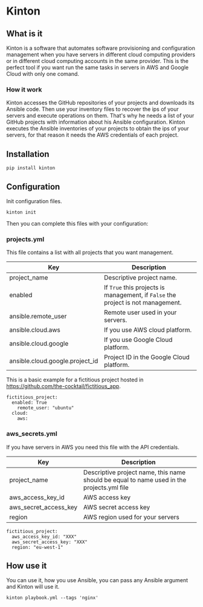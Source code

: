 # Kinton

## What is it

Kinton is a software that automates software provisioning and configuration management when you have servers in different cloud computing providers or in different cloud computing accounts in the same provider. This is the perfect tool if you want run the same tasks in servers in AWS and Google Cloud with only one comand.

### How it work
Kinton accesses the GitHub repositories of your projects and downloads its Ansible code. Then use your inventory files to recover the ips of your servers and execute operations on them. That's why he needs a list of your GitHub projects with information about his Ansible configuration. Kinton executes the Ansible inventories of your projects to obtain the ips of your servers, for that reason it needs the AWS credentials of each project.

## Installation

`pip install kinton`

## Configuration

Init configuration files.

`kinton init`

Then you can complete this files with your configuration:

### projects.yml

This file contains a list with all projects that you want management.

| Key  | Description |
| ---  | ----------- |
| project_name  | Descriptive project name.  |
| enabled  | If `True` this projects is management, if `False` the project is not management. |
| ansible.remote_user  | Remote user used in your servers. |
| ansible.cloud.aws  | If you use AWS cloud platform. |
| ansible.cloud.google  | If you use Google Cloud platform. |
| ansible.cloud.google.project_id  | Project ID in the Google Cloud platform. |


This is a basic example for a fictitious project hosted in https://github.com/the-cocktail/fictitious_app.

```
fictitious_project:
  enabled: True
    remote_user: "ubuntu"    
  cloud:
    aws:
```

### aws_secrets.yml

If you have servers in AWS you need this file with the API credentials.

| Key  | Description |
| ---  | ----------- |
| project_name  | Descriptive project name, this name should be equal to name used in the projects.yml file |
| aws_access_key_id | AWS access key |
| aws_secret_access_key | AWS secret access key|
| region | AWS region used for your servers|

```
fictitious_project:
  aws_access_key_id: "XXX"
  aws_secret_access_key: "XXX"
  region: "eu-west-1"
```

## How use it

You can use it, how you use Ansible, you can pass any Ansible argument and Kinton will use it.

`kinton playbook.yml --tags 'nginx'`
